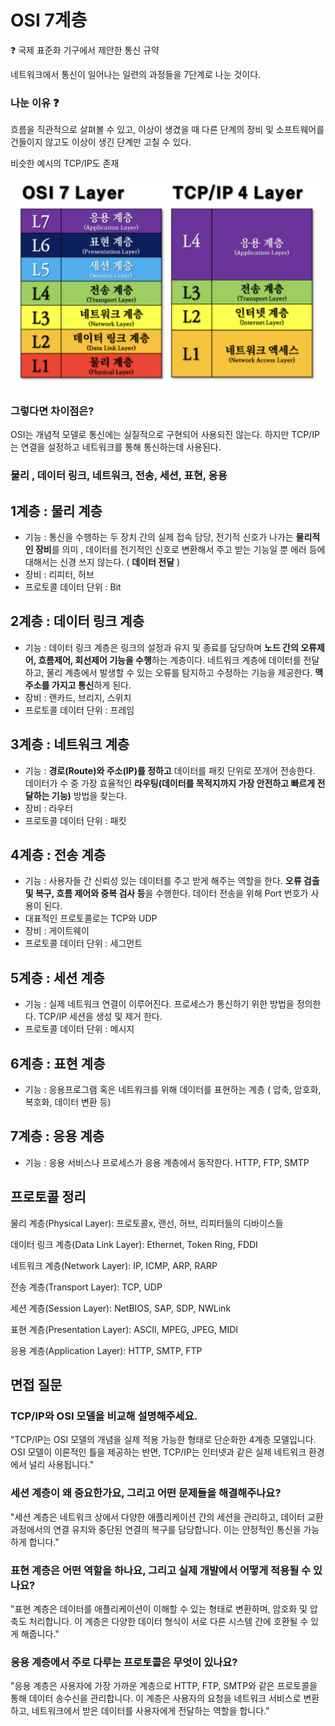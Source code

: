 # OSI 7계층

❓ 국제 표준화 기구에서 제안한 통신 규약

네트워크에서 통신이 일어나는 일련의 과정들을 7단계로 나눈 것이다.

### 나눈 이유 ❓

흐름을 직관적으로 살펴볼 수 있고, 이상이 생겼을 때 다른 단계의 장비 및 소프트웨어를 건들이지 않고도 이상이 생긴 단계만 고칠 수 있다.

비슷한 예시의 TCP/IP도 존재

![osi 7](assets/osi7Layer.png)

### 그렇다면 차이점은?

OSI는 개념적 모델로 통신에는 실질적으로 구현되어 사용되진 않는다. 하지만 TCP/IP는 연결을 설정하고 네트워크를 통해 통신하는데 사용된다.

### 물리 , 데이터 링크, 네트워크, 전송, 세션, 표현, 응용

## 1계층 : 물리 계층

- 기능 : 통신을 수행하는 두 장치 간의 실제 접속 담당, 전기적 신호가 나가는 **물리적인 장비**를 의미 , 데이터를 전기적인 신호로 변환해서 주고 받는 기능일 뿐 에러 등에 대해서는 신경 쓰지 않는다. ( **데이터 전달** )
- 장비 : 리피터, 허브
- 프로토콜 데이터 단위 : Bit

## 2계층 : 데이터 링크 계층

- 기능 : 데이터 링크 계층은 링크의 설정과 유지 및 종료를 담당하며 **노드 간의 오류제어, 흐름제어, 회선제어 기능을 수행**하는 계층이다. 네트워크 계층에 데이터를 전달하고, 물리 계층에서 발생할 수 있는 오류를 탐지하고 수정하는 기능을 제공한다. **맥 주소를 가지고 통신**하게 된다.
- 장비 : 랜카드, 브리지, 스위치
- 프로토콜 데이터 단위 : 프레임

## 3계층 : 네트워크 계층

- 기능 : **경로(Route)와 주소(IP)를 정하고** 데이터를 패킷 단위로 쪼개어 전송한다. 데이터가 수 중 가장 효율적인 **라우팅(데이터를 목적지까지 가장 안전하고 빠르게 전달하는 기능)** 방법을 찾는다.
- 장비 : 라우터
- 프로토콜 데이터 단위 : 패킷

## 4계층 : 전송 계층

- 기능 : 사용자들 간 신뢰성 있는 데이터를 주고 받게 해주는 역할을 한다. **오류 검출 및 복구, 흐름 제어와 중복 검사 등**을 수행한다. 데이터 전송을 위해 Port 번호가 사용이 된다.
- 대표적인 프로토콜로는 TCP와 UDP
- 장비 : 게이트웨이
- 프로토콜 데이터 단위 : 세그먼트

## 5계층 : 세션 계층

- 기능 : 실제 네트워크 연결이 이루어진다. 프로세스가 통신하기 위한 방법을 정의한다. TCP/IP 세션을 생성 및 제거 한다.
- 프로토콜 데이터 단위 : 메시지

## 6계층 : 표현 계층

- 기능 : 응용프로그램 혹은 네트워크를 위해 데이터를 표현하는 계층 ( 압축, 암호화, 복호화, 데이터 변환 등)

## 7계층 : 응용 계층

- 기능 : 응용 서비스나 프로세스가 응용 계층에서 동작한다. HTTP, FTP, SMTP

## 프로토콜 정리

물리 계층(Physical Layer): 프로토콜x, 랜선, 허브, 리피터들의 디바이스들

데이터 링크 계층(Data Link Layer): Ethernet, Token Ring, FDDI

네트워크 계층(Network Layer): IP, ICMP, ARP, RARP

전송 계층(Transport Layer): TCP, UDP

세션 계층(Session Layer): NetBIOS, SAP, SDP, NWLink

표현 계층(Presentation Layer): ASCII, MPEG, JPEG, MIDI

응용 계층(Application Layer): HTTP, SMTP, FTP

## 면접 질문

### TCP/IP와 OSI 모델을 비교해 설명해주세요.

"TCP/IP는 OSI 모델의 개념을 실제 적용 가능한 형태로 단순화한 4계층 모델입니다. OSI 모델이 이론적인 틀을 제공하는 반면, TCP/IP는 인터넷과 같은 실제 네트워크 환경에서 널리 사용됩니다."

### 세션 계층이 왜 중요한가요, 그리고 어떤 문제들을 해결해주나요?

"세션 계층은 네트워크 상에서 다양한 애플리케이션 간의 세션을 관리하고, 데이터 교환 과정에서의 연결 유지와 중단된 연결의 복구를 담당합니다. 이는 안정적인 통신을 가능하게 합니다."

### 표현 계층은 어떤 역할을 하나요, 그리고 실제 개발에서 어떻게 적용될 수 있나요?

"표현 계층은 데이터를 애플리케이션이 이해할 수 있는 형태로 변환하며, 암호화 및 압축도 처리합니다. 이 계층은 다양한 데이터 형식이 서로 다른 시스템 간에 호환될 수 있게 해줍니다."

### 응용 계층에서 주로 다루는 프로토콜은 무엇이 있나요?

"응용 계층은 사용자에 가장 가까운 계층으로 HTTP, FTP, SMTP와 같은 프로토콜을 통해 데이터 송수신을 관리합니다. 이 계층은 사용자의 요청을 네트워크 서비스로 변환하고, 네트워크에서 받은 데이터를 사용자에게 전달하는 역할을 합니다."
